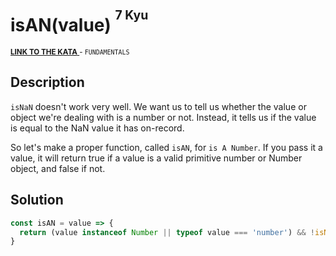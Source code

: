 <h1>isAN(value) <sup><sup>7 Kyu</sup></sup></h1>

<sup>
  <a href="https://www.codewars.com/kata/5656b6906de340bd1b0000ac">
    <strong>LINK TO THE KATA</strong>
  </a> - <code>FUNDAMENTALS</code>
</sup>

## Description

`isNaN` doesn't work very well. We want us to tell us whether the value or object we're dealing with is a number or not. Instead, it tells us if the value is equal to the NaN value it has on-record.

So let's make a proper function, called `isAN`, for `is A Number`. If you pass it a value, it will return true if a value is a valid primitive number or Number object, and false if not.

## Solution

```javascript
const isAN = value => {
  return (value instanceof Number || typeof value === 'number') && !isNaN(value)
}
```
